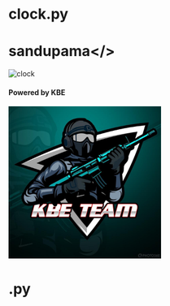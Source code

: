 # clock.py
# sandupama</>

![clock](https://user-images.githubusercontent.com/88402272/136017166-fd76b4b8-087b-44b0-89b0-19c3a7511c82.png)

<h4>Powered by KBE<h4>
<td><a href="https://github.com/KBETEAM"><img src="https://raw.githubusercontent.com/KBETEAM/KBETEAM/main/KBE-TEAM01.jpg" width="300" height="300" alt="KBE team"></a></td>
<h1>.py<h1>
